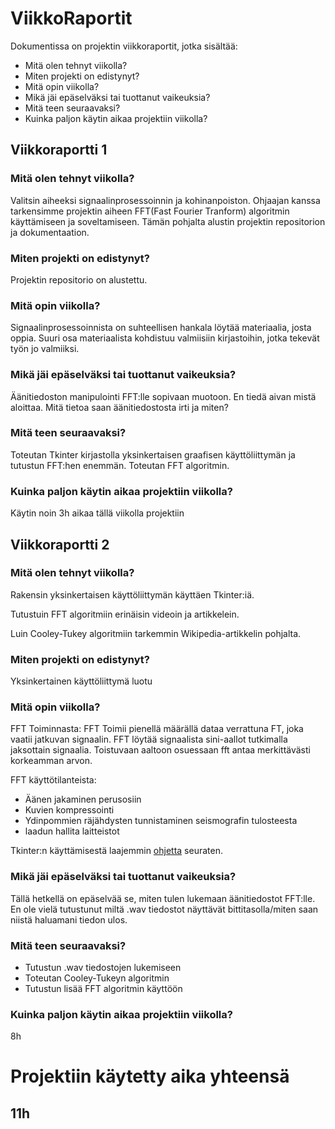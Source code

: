 # ViikkoRaportit
Dokumentissa on projektin viikkoraportit, jotka sisältää:
- Mitä olen tehnyt viikolla?
- Miten projekti on edistynyt?
- Mitä opin viikolla?
- Mikä jäi epäselväksi tai tuottanut vaikeuksia?
- Mitä teen seuraavaksi?
- Kuinka paljon käytin aikaa projektiin viikolla?

## Viikkoraportti 1
### Mitä olen tehnyt viikolla?
Valitsin aiheeksi signaalinprosessoinnin ja kohinanpoiston. Ohjaajan kanssa tarkensimme projektin aiheen FFT(Fast Fourier Tranform) algoritmin käyttämiseen ja soveltamiseen.
Tämän pohjalta alustin projektin repositorion ja dokumentaation.
### Miten projekti on edistynyt?
Projektin repositorio on alustettu.
### Mitä opin viikolla?
Signaalinprosessoinnista on suhteellisen hankala löytää materiaalia, josta oppia.
Suuri osa materiaalista kohdistuu valmiisiin kirjastoihin, jotka tekevät työn jo valmiiksi.
### Mikä jäi epäselväksi tai tuottanut vaikeuksia?
Äänitiedoston manipulointi FFT:lle sopivaan muotoon. En tiedä aivan mistä aloittaa. Mitä tietoa saan äänitiedostosta irti ja miten?

### Mitä teen seuraavaksi?
Toteutan Tkinter kirjastolla yksinkertaisen graafisen käyttöliittymän ja tutustun FFT:hen enemmän. Toteutan FFT algoritmin. 
### Kuinka paljon käytin aikaa projektiin viikolla?
Käytin noin 3h aikaa tällä viikolla projektiin

## Viikkoraportti 2
### Mitä olen tehnyt viikolla?
Rakensin yksinkertaisen käyttöliittymän käyttäen Tkinter:iä.

Tutustuin FFT algoritmiin erinäisin videoin ja artikkelein.

Luin Cooley-Tukey algoritmiin tarkemmin Wikipedia-artikkelin pohjalta.
### Miten projekti on edistynyt?
Yksinkertainen käyttöliittymä luotu
### Mitä opin viikolla?
FFT Toiminnasta:
FFT Toimii pienellä määrällä dataa verrattuna FT, joka vaatii jatkuvan signaalin. FFT löytää signaalista sini-aallot tutkimalla jaksottain signaalia. Toistuvaan aaltoon osuessaan fft antaa merkittävästi korkeamman arvon.

FFT käyttötilanteista:
- Äänen jakaminen perusosiin
- Kuvien kompressointi
- Ydinpommien räjähdysten tunnistaminen seismografin tulosteesta
- laadun hallita laitteistot

Tkinter:n käyttämisestä laajemmin [ohjetta](https://tkdocs.com/tutorial/index.html) seuraten.
### Mikä jäi epäselväksi tai tuottanut vaikeuksia?
Tällä hetkellä on epäselvää se, miten tulen lukemaan äänitiedostot FFT:lle. En ole vielä tutustunut miltä .wav tiedostot näyttävät bittitasolla/miten saan niistä haluamani tiedon ulos.
### Mitä teen seuraavaksi?
- Tutustun .wav tiedostojen lukemiseen
- Toteutan Cooley-Tukeyn algoritmin
- Tutustun lisää FFT algoritmin käyttöön
### Kuinka paljon käytin aikaa projektiin viikolla?
8h

# Projektiin käytetty aika yhteensä
## 11h
<!--
## Viikkoraportti pohja
### Mitä olen tehnyt viikolla?

### Miten projekti on edistynyt?

### Mitä opin viikolla?

### Mikä jäi epäselväksi tai tuottanut vaikeuksia?

### Mitä teen seuraavaksi?

### Kuinka paljon käytin aikaa projektiin viikolla?
-->
